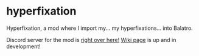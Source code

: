 # hyperfixation
Hyperfixation, a mod where I import my... my hyperfixations... into Balatro.

Discord server for the mod is [right over here!](https://discord.gg/QwJtrdy4xS)
[Wiki page](https://balatromods.miraheze.org/wiki/Hyperfixation) is up and in development!

